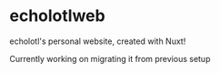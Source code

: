 # echolotlweb

echolotl's personal website, created with Nuxt!

Currently working on migrating it from previous setup
